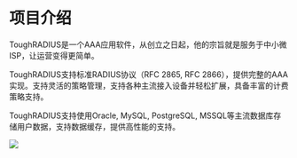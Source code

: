 # 项目介绍

ToughRADIUS是一个AAA应用软件，从创立之日起，他的宗旨就是服务于中小微ISP，让运营变得更简单。

ToughRADIUS支持标准RADIUS协议（RFC 2865, RFC 2866），提供完整的AAA实现。支持灵活的策略管理，支持各种主流接入设备并轻松扩展，具备丰富的计费策略支持。 

ToughRADIUS支持使用Oracle, MySQL, PostgreSQL, MSSQL等主流数据库存储用户数据，支持数据缓存，提供高性能的支持。 

![][image-1]



[image-1]:	../imgs/toughcloud_struct.png